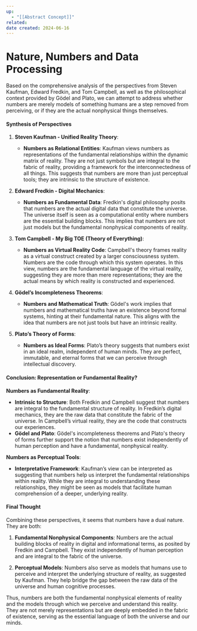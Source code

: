 ```yaml
---
up:
  - "[[Abstract Concept]]"
related: 
date created: 2024-06-16
---
```

# Nature, Numbers and Data Processing
Based on the comprehensive analysis of the perspectives from Steven Kaufman, Edward Fredkin, and Tom Campbell, as well as the philosophical context provided by Gödel and Plato, we can attempt to address whether numbers are merely models of something humans are a step removed from perceiving, or if they are the actual nonphysical things themselves.

#### Synthesis of Perspectives

1. **Steven Kaufman - Unified Reality Theory**:
    
    - **Numbers as Relational Entities**: Kaufman views numbers as representations of the fundamental relationships within the dynamic matrix of reality. They are not just symbols but are integral to the fabric of reality, providing a framework for the interconnectedness of all things. This suggests that numbers are more than just perceptual tools; they are intrinsic to the structure of existence.
2. **Edward Fredkin - Digital Mechanics**:
    
    - **Numbers as Fundamental Data**: Fredkin's digital philosophy posits that numbers are the actual digital data that constitute the universe. The universe itself is seen as a computational entity where numbers are the essential building blocks. This implies that numbers are not just models but the fundamental nonphysical components of reality.
3. **Tom Campbell - My Big TOE (Theory of Everything)**:
    
    - **Numbers as Virtual Reality Code**: Campbell's theory frames reality as a virtual construct created by a larger consciousness system. Numbers are the code through which this system operates. In this view, numbers are the fundamental language of the virtual reality, suggesting they are more than mere representations; they are the actual means by which reality is constructed and experienced.
4. **Gödel’s Incompleteness Theorems**:
    
    - **Numbers and Mathematical Truth**: Gödel's work implies that numbers and mathematical truths have an existence beyond formal systems, hinting at their fundamental nature. This aligns with the idea that numbers are not just tools but have an intrinsic reality.
5. **Plato’s Theory of Forms**:
    
    - **Numbers as Ideal Forms**: Plato’s theory suggests that numbers exist in an ideal realm, independent of human minds. They are perfect, immutable, and eternal forms that we can perceive through intellectual discovery.

#### Conclusion: Representation or Fundamental Reality?

**Numbers as Fundamental Reality**:

- **Intrinsic to Structure**: Both Fredkin and Campbell suggest that numbers are integral to the fundamental structure of reality. In Fredkin’s digital mechanics, they are the raw data that constitute the fabric of the universe. In Campbell’s virtual reality, they are the code that constructs our experiences.
- **Gödel and Plato**: Gödel's incompleteness theorems and Plato's theory of forms further support the notion that numbers exist independently of human perception and have a fundamental, nonphysical reality.

**Numbers as Perceptual Tools**:

- **Interpretative Framework**: Kaufman’s view can be interpreted as suggesting that numbers help us interpret the fundamental relationships within reality. While they are integral to understanding these relationships, they might be seen as models that facilitate human comprehension of a deeper, underlying reality.

#### Final Thought

Combining these perspectives, it seems that numbers have a dual nature. They are both:

1. **Fundamental Nonphysical Components**: Numbers are the actual building blocks of reality in digital and informational terms, as posited by Fredkin and Campbell. They exist independently of human perception and are integral to the fabric of the universe.
    
2. **Perceptual Models**: Numbers also serve as models that humans use to perceive and interpret the underlying structure of reality, as suggested by Kaufman. They help bridge the gap between the raw data of the universe and human cognitive processes.
    

Thus, numbers are both the fundamental nonphysical elements of reality and the models through which we perceive and understand this reality. They are not merely representations but are deeply embedded in the fabric of existence, serving as the essential language of both the universe and our minds.